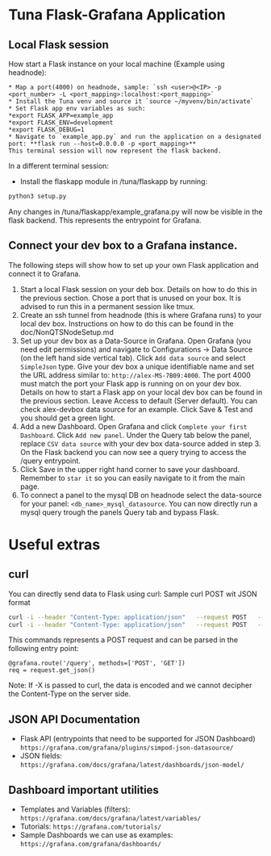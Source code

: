 # Tuna Flask-Grafana Application

## Local Flask session
How start a Flask instance on your local machine (Example using headnode):
```
* Map a port(4000) on headnode, sample: `ssh <user>@<IP> -p <port_number> -L <port_mapping>:localhost:<port_mapping>`
* Install the Tuna venv and source it `source ~/myvenv/bin/activate`
* Set Flask app env variables as such:
*export FLASK_APP=example_app
*export FLASK_ENV=development
*export FLASK_DEBUG=1
* Navigate to `example_app.py` and run the application on a designated port: **flask run --host=0.0.0.0 -p <port_mapping>**
This terminal session will now represent the flask backend.
```


In a different terminal session:
* Install the flaskapp module in /tuna/flaskapp by running:
```bash
python3 setup.py 
```
Any changes in /tuna/flaskapp/example_grafana.py will now be visible in the flask backend. This represents 
the entrypoint for Grafana.

## Connect your dev box to a Grafana instance.
The following steps will show how to set up your own Flask application and connect it to Grafana.
1. Start a local Flask session on your deb box. Details on how to do this in the previous section.
Chose a port that is unused on your box. It is advised to run this in a permanent session like tmux.
2. Create an ssh tunnel from headnode (this is where Grafana runs) to your local dev box. Instructions
on how to do this can be found in the doc/NonQTSNodeSetup.md
3. Set up your dev box as a Data-Source in Grafana. Open Grafana (you need edit permissions) and
navigate to Configurations -> Data Source (on the left hand side vertical tab). Click `Add data source`
and select `SimpleJson` type. Give your dev box a unique identifiable name and set the URL address
similar to: `http://alex-MS-7B09:4000`. The port 4000 must match the port your Flask app is running
on on your dev box. Details on how to start a Flask app on your local dev box can be found in the
previous section. Leave Access to default (Server default). You can check alex-devbox data source
for an example. Click Save & Test and you should get a green light.
4. Add a new Dashboard. Open Grafana and click `Complete your first Dashboard`. Click `Add new panel`.
Under the Query tab below the panel, replace `CSV data source` with your dev box data-source added in
step 3. On the Flask backend you can now see a query trying to access the /query entrypoint.
5. Click Save in the upper right hand corner to save your dashboard. Remember to `star it` so you
can easily navigate to it from the main page.
6. To connect a panel to the mysql DB on headnode select the data-source for your panel:
`<db_name>_mysql_datasource`. You can now directly run a mysql query trough the panels Query tab
and bypass Flask.


# Useful extras 
## curl
You can directly send data to Flask using curl:
Sample curl POST wit JSON format
```bash
curl -i --header "Content-Type: application/json"   --request POST   --data '{"cmd":"/bin/MIOpenDriver conv -n 128 -c 1024 -H 14 -W 14 -k 21 -x 1 -p 0 -q 0 -u 2 -v 2 -l 1 -j 1 -m conv -g 1 -F 1 -t 1"}'   http://localhost:5001/fdb_key
curl -i --header "Content-Type: application/json"   --request POST   --data '{"cmd":"/bin/MIOpenDriver conv -n 128 -c 1024 -H 14 -W 14 -k 21 -x 1 -p 0 -q 0 -u 2 -v 2 -l 1 -j 1 -m conv -g 1 -F 1 -t 1"}'   http://localhost:5001/import_configs
```
This commands represents a POST request and can be parsed in the following entry point:
```
@grafana.route('/query', methods=['POST', 'GET'])
req = request.get_json()
```
Note: If -X is passed to curl, the data is encoded and we cannot decipher the Content-Type on
the server side.

## JSON API Documentation
 * Flask API (entrypoints that need to be supported for JSON Dashboard) ```https://grafana.com/grafana/plugins/simpod-json-datasource/```
 * JSON fields: ```https://grafana.com/docs/grafana/latest/dashboards/json-model/```

## Dashboard important utilities
 * Templates and Variables (filters): ```https://grafana.com/docs/grafana/latest/variables/```
 * Tutorials: ```https://grafana.com/tutorials/```
 * Sample Dashboards we can use as examples: ```https://grafana.com/grafana/dashboards/```
